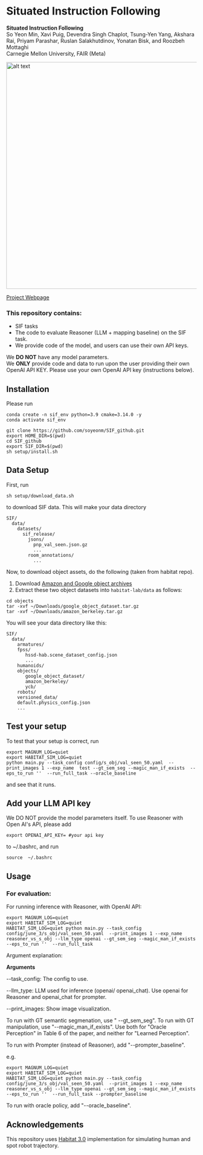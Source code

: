 # Situated Instruction Following

**Situated Instruction Following** <br />
So Yeon Min, Xavi Puig, Devendra Singh Chaplot, Tsung-Yen Yang, Akshara Rai, Priyam Parashar, Ruslan Salakhutdinov, Yonatan Bisk, and Roozbeh Mottaghi<br />
Carnegie Mellon University, FAIR (Meta)

<img src="https://github.com/soyeonm/SIF/assets/77866067/75ece4c7-5996-4949-b01b-ceb83fa11dec" alt="alt text" width="600" >

[Project Webpage](https://soyeonm.github.io/SIF_webpage/)

### This repository contains:
- SIF tasks
- The code to evaluate Reasoner (LLM + mapping baseline) on the SIF task.
- We provide code of the model, and users can use their own API keys.

We **DO NOT** have any model parameters.<br />
We **ONLY** provide code and data to run upon the user providing their own OpenAI API KEY. Please use your own OpenAI API key (instructions below).<br />

## Installation
Please run
```
conda create -n sif_env python=3.9 cmake=3.14.0 -y
conda activate sif_env

git clone https://github.com/soyeonm/SIF_github.git
export HOME_DIR=$(pwd)
cd SIF_github
export SIF_DIR=$(pwd)
sh setup/install.sh
```

## Data Setup
First, run
```
sh setup/download_data.sh
```
to download SIF data. 
This will make your data directory
```
SIF/
  data/
    datasets/
      sif_release/
        jsons/
          pnp_val_seen.json.gz
          ...
        room_annotations/
          ...
```

Now, to download object assets, do the following (taken from habitat repo).

1. Download [Amazon and Google object archives](https://drive.google.com/drive/folders/1x6i3sDYheCWoi59lv27ZyPG4Ii2GhEZB)
2. Extract these two object datasets into `habitat-lab/data` as follows:
```
cd objects
tar -xvf ~/Downloads/google_object_dataset.tar.gz
tar -xvf ~/Downloads/amazon_berkeley.tar.gz
```

You will see your data directory like this:
```
SIF/
  data/
    armatures/
    fpss/
       hssd-hab.scene_dataset_config.json
       ...
    humanoids/
    objects/
       google_object_dataset/
       amazon_berkeley/
       ycb/
    robots/
    versioned_data/
    default.physics_config.json 
    ...
```

## Test your setup
To test that your setup is correct, run 
```
export MAGNUM_LOG=quiet   
export HABITAT_SIM_LOG=quiet 
python main.py --task_config config/s_obj/val_seen_50.yaml  --print_images 1 --exp_name  test --gt_sem_seg --magic_man_if_exists  --eps_to_run ''  --run_full_task --oracle_baseline
```
and see that it runs. 

## Add your LLM API key
We DO NOT provide the model parameters itself. To use Reasoner with Open AI's API, please add
```
export OPENAI_API_KEY= #your api key
```
to ~/.bashrc, and run 
```
source  ~/.bashrc
```

## Usage

### For evaluation: 
For running inference with Reasoner, with OpenAI API:
```
export MAGNUM_LOG=quiet   
export HABITAT_SIM_LOG=quiet 
HABITAT_SIM_LOG=quiet python main.py --task_config config/june_3/s_obj/val_seen_50.yaml  --print_images 1 --exp_name reasoner_vs_s_obj --llm_type openai --gt_sem_seg --magic_man_if_exists    --eps_to_run ''  --run_full_task 
```

Argument explanation: 

**Arguments**

--task_config: The config to use. 

--llm_type: LLM used for inference (openai/ openai_chat). Use openai for Reasoner and openai_chat for prompter.

--print_images: Show image visualization. 

To run with GT semantic segmenation, use " --gt_sem_seg". To run with GT manipulation, use "--magic_man_if_exists". Use both for "Oracle Perception" in Table 6 of the paper, and neither for "Learned Perception".

To run with Prompter (instead of Reasoner), add "--prompter_baseline".

e.g.
```
export MAGNUM_LOG=quiet   
export HABITAT_SIM_LOG=quiet 
HABITAT_SIM_LOG=quiet python main.py --task_config config/june_3/s_obj/val_seen_50.yaml  --print_images 1 --exp_name reasoner_vs_s_obj --llm_type openai --gt_sem_seg --magic_man_if_exists    --eps_to_run ''  --run_full_task --prompter_baseline
```

To run with oracle policy, add "--oracle_baseline".


## Acknowledgements
This repository uses [Habitat 3.0](https://github.com/facebookresearch/habitat-lab) implementation for simulating human and spot robot trajectory.
